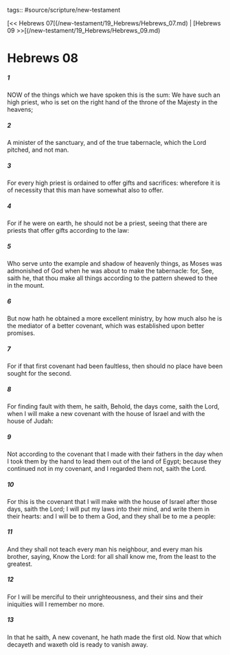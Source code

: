 tags:: #source/scripture/new-testament

[<< Hebrews 07[(/new-testament/19_Hebrews/Hebrews_07.md) | [Hebrews 09 >>[(/new-testament/19_Hebrews/Hebrews_09.md)

# Hebrews 08

##### 1

NOW of the things which we have spoken this is the sum: We have such an high priest, who is set on the right hand of the throne of the Majesty in the heavens;

##### 2

A minister of the sanctuary, and of the true tabernacle, which the Lord pitched, and not man.

##### 3

For every high priest is ordained to offer gifts and sacrifices: wherefore it is of necessity that this man have somewhat also to offer.

##### 4

For if he were on earth, he should not be a priest, seeing that there are priests that offer gifts according to the law:

##### 5

Who serve unto the example and shadow of heavenly things, as Moses was admonished of God when he was about to make the tabernacle: for, See, saith he, that thou make all things according to the pattern shewed to thee in the mount.

##### 6

But now hath he obtained a more excellent ministry, by how much also he is the mediator of a better covenant, which was established upon better promises.

##### 7

For if that first covenant had been faultless, then should no place have been sought for the second.

##### 8

For finding fault with them, he saith, Behold, the days come, saith the Lord, when I will make a new covenant with the house of Israel and with the house of Judah:

##### 9

Not according to the covenant that I made with their fathers in the day when I took them by the hand to lead them out of the land of Egypt; because they continued not in my covenant, and I regarded them not, saith the Lord.

##### 10

For this is the covenant that I will make with the house of Israel after those days, saith the Lord; I will put my laws into their mind, and write them in their hearts: and I will be to them a God, and they shall be to me a people:

##### 11

And they shall not teach every man his neighbour, and every man his brother, saying, Know the Lord: for all shall know me, from the least to the greatest.

##### 12

For I will be merciful to their unrighteousness, and their sins and their iniquities will I remember no more.

##### 13

In that he saith, A new covenant, he hath made the first old. Now that which decayeth and waxeth old is ready to vanish away.

